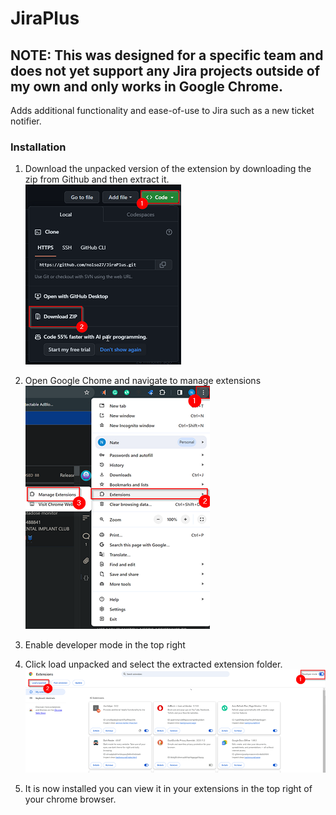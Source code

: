 # JiraPlus
## **NOTE:** This was designed for a specific team and does not yet support any Jira projects outside of my own and **only works in Google Chrome**.
Adds additional functionality and ease-of-use to Jira such as a new ticket notifier.

### **Installation**
1. Download the unpacked version of the extension by downloading the zip from Github and then extract it.
![screenshot](assets/step1.png)

2. Open Google Chome and navigate to manage extensions
![screenshot](assets/step2.png)

3. Enable developer mode in the top right
4. Click load unpacked and select the extracted extension folder.
![screenshot](assets/step3.png)

6. It is now installed you can view it in your extensions in the top right of your chrome browser.


